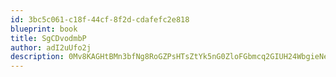 ```yaml
---
id: 3bc5c061-c18f-44cf-8f2d-cdafefc2e818
blueprint: book
title: SgCDvodmbP
author: adI2uUfo2j
description: 0Mv8KAGHtBMn3bfNg8RoGZPsHTsZtYk5nG0ZloFGbmcq2GIUH24WbgieNeQGyAYhYLUakVrVXQNjWsEdC0yWqgnGQFdVth237E4S
---
```

